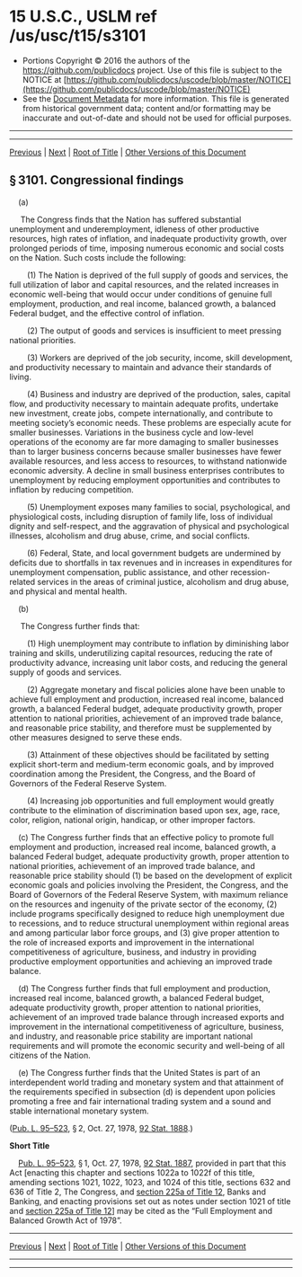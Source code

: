 ---
---

# 15 U.S.C., USLM ref /us/usc/t15/s3101

* Portions Copyright © 2016 the authors of the https://github.com/publicdocs project.
  Use of this file is subject to the NOTICE at [https://github.com/publicdocs/uscode/blob/master/NOTICE](https://github.com/publicdocs/uscode/blob/master/NOTICE)
* See the [Document Metadata](././../../../..//README.md) for more information.
  This file is generated from historical government data; content and/or formatting may be inaccurate and out-of-date and should not be used for official purposes.

----------
----------

[Previous](./../../../..//us/usc/t15/ch58/m__us_usc_t15_ch58.md) | [Next](./../../../..//us/usc/t15/ch58/m__us_usc_t15_s3102.md) | [Root of Title](./../../../../) | [Other Versions of this Document](https://publicdocs.github.io/go/links?ns=uslm&ref=%2Fus%2Fusc%2Ft15%2Fs3101)

## § 3101. Congressional findings

    (a)

     The Congress finds that the Nation has suffered substantial unemployment and underemployment, idleness of other productive resources, high rates of inflation, and inadequate productivity growth, over prolonged periods of time, imposing numerous economic and social costs on the Nation. Such costs include the following:

        (1) The Nation is deprived of the full supply of goods and services, the full utilization of labor and capital resources, and the related increases in economic well-being that would occur under conditions of genuine full employment, production, and real income, balanced growth, a balanced Federal budget, and the effective control of inflation.

        (2) The output of goods and services is insufficient to meet pressing national priorities.

        (3) Workers are deprived of the job security, income, skill development, and productivity necessary to maintain and advance their standards of living.

        (4) Business and industry are deprived of the production, sales, capital flow, and productivity necessary to maintain adequate profits, undertake new investment, create jobs, compete internationally, and contribute to meeting society’s economic needs. These problems are especially acute for smaller businesses. Variations in the business cycle and low-level operations of the economy are far more damaging to smaller businesses than to larger business concerns because smaller businesses have fewer available resources, and less access to resources, to withstand nationwide economic adversity. A decline in small business enterprises contributes to unemployment by reducing employment opportunities and contributes to inflation by reducing competition.

        (5) Unemployment exposes many families to social, psychological, and physiological costs, including disruption of family life, loss of individual dignity and self-respect, and the aggravation of physical and psychological illnesses, alcoholism and drug abuse, crime, and social conflicts.

        (6) Federal, State, and local government budgets are undermined by deficits due to shortfalls in tax revenues and in increases in expenditures for unemployment compensation, public assistance, and other recession-related services in the areas of criminal justice, alcoholism and drug abuse, and physical and mental health.

    (b)

     The Congress further finds that:

        (1) High unemployment may contribute to inflation by diminishing labor training and skills, underutilizing capital resources, reducing the rate of productivity advance, increasing unit labor costs, and reducing the general supply of goods and services.

        (2) Aggregate monetary and fiscal policies alone have been unable to achieve full employment and production, increased real income, balanced growth, a balanced Federal budget, adequate productivity growth, proper attention to national priorities, achievement of an improved trade balance, and reasonable price stability, and therefore must be supplemented by other measures designed to serve these ends.

        (3) Attainment of these objectives should be facilitated by setting explicit short-term and medium-term economic goals, and by improved coordination among the President, the Congress, and the Board of Governors of the Federal Reserve System.

        (4) Increasing job opportunities and full employment would greatly contribute to the elimination of discrimination based upon sex, age, race, color, religion, national origin, handicap, or other improper factors.

    (c) The Congress further finds that an effective policy to promote full employment and production, increased real income, balanced growth, a balanced Federal budget, adequate productivity growth, proper attention to national priorities, achievement of an improved trade balance, and reasonable price stability should (1) be based on the development of explicit economic goals and policies involving the President, the Congress, and the Board of Governors of the Federal Reserve System, with maximum reliance on the resources and ingenuity of the private sector of the economy, (2) include programs specifically designed to reduce high unemployment due to recessions, and to reduce structural unemployment within regional areas and among particular labor force groups, and (3) give proper attention to the role of increased exports and improvement in the international competitiveness of agriculture, business, and industry in providing productive employment opportunities and achieving an improved trade balance.

    (d) The Congress further finds that full employment and production, increased real income, balanced growth, a balanced Federal budget, adequate productivity growth, proper attention to national priorities, achievement of an improved trade balance through increased exports and improvement in the international competitiveness of agriculture, business, and industry, and reasonable price stability are important national requirements and will promote the economic security and well-being of all citizens of the Nation.

    (e) The Congress further finds that the United States is part of an interdependent world trading and monetary system and that attainment of the requirements specified in subsection (d) is dependent upon policies promoting a free and fair international trading system and a sound and stable international monetary system.

([Pub. L. 95–523][/us/pl/95/523], § 2, Oct. 27, 1978, [92 Stat. 1888][/us/stat/92/1888].)

 __Short Title__ 

    [Pub. L. 95–523][/us/pl/95/523], § 1, Oct. 27, 1978, [92 Stat. 1887][/us/stat/92/1887], provided in part that this Act \[enacting this chapter and sections 1022a to 1022f of this title, amending sections 1021, 1022, 1023, and 1024 of this title, sections 632 and 636 of Title 2, The Congress, and [section 225a of Title 12][/us/usc/t12/s225a], Banks and Banking, and enacting provisions set out as notes under section 1021 of title and [section 225a of Title 12][/us/usc/t12/s225a]\] may be cited as the “Full Employment and Balanced Growth Act of 1978”.

----------

[Previous](./../../../..//us/usc/t15/ch58/m__us_usc_t15_ch58.md) | [Next](./../../../..//us/usc/t15/ch58/m__us_usc_t15_s3102.md) | [Root of Title](./../../../../) | [Other Versions of this Document](https://publicdocs.github.io/go/links?ns=uslm&ref=%2Fus%2Fusc%2Ft15%2Fs3101)

----------
----------

[/us/pl/95/523]: https://publicdocs.github.io/go/links?ns=uslm&ref=%2Fus%2Fpl%2F95%2F523
[/us/stat/92/1888]: https://publicdocs.github.io/go/links?ns=uslm&ref=%2Fus%2Fstat%2F92%2F1888
[/us/pl/95/523]: https://publicdocs.github.io/go/links?ns=uslm&ref=%2Fus%2Fpl%2F95%2F523
[/us/stat/92/1887]: https://publicdocs.github.io/go/links?ns=uslm&ref=%2Fus%2Fstat%2F92%2F1887
[/us/usc/t12/s225a]: https://publicdocs.github.io/go/links?ns=uslm&ref=%2Fus%2Fusc%2Ft12%2Fs225a
[/us/usc/t12/s225a]: https://publicdocs.github.io/go/links?ns=uslm&ref=%2Fus%2Fusc%2Ft12%2Fs225a


